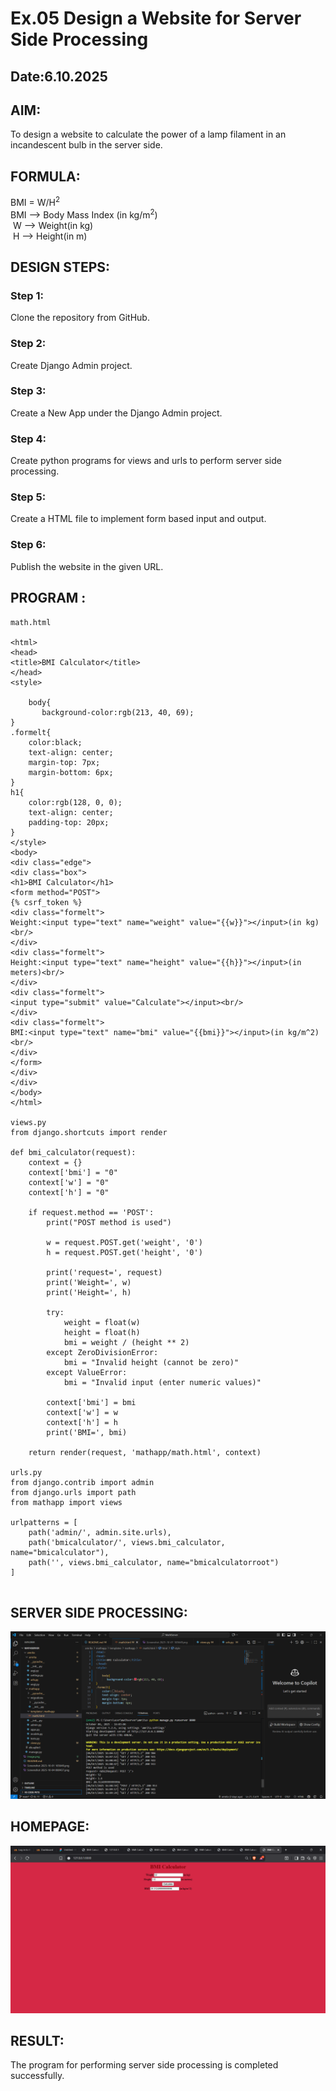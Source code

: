 # Ex.05 Design a Website for Server Side Processing
## Date:6.10.2025

## AIM:
 To design a website to calculate the power of a lamp filament in an incandescent bulb in the server side. 


## FORMULA:
BMI = W/H<sup>2</sup>
<br> BMI --> Body Mass Index (in kg/m<sup>2</sup>)
<br> W --> Weight(in kg)
<br> H --> Height(in m)

## DESIGN STEPS:

### Step 1:
Clone the repository from GitHub.

### Step 2:
Create Django Admin project.

### Step 3:
Create a New App under the Django Admin project.

### Step 4:
Create python programs for views and urls to perform server side processing.

### Step 5:
Create a HTML file to implement form based input and output.

### Step 6:
Publish the website in the given URL.

## PROGRAM :
```
math.html

<html> 
<head> 
<title>BMI Calculator</title> 
</head> 
<style>

    body{
       background-color:rgb(213, 40, 69);
}
.formelt{
    color:black;
    text-align: center;
    margin-top: 7px;
    margin-bottom: 6px;
}
h1{
    color:rgb(128, 0, 0);
    text-align: center;
    padding-top: 20px;
}
</style>
<body>
<div class="edge"> 
<div class="box"> 
<h1>BMI Calculator</h1> 
<form method="POST">
{% csrf_token %}
<div class="formelt"> 
Weight:<input type="text" name="weight" value="{{w}}"></input>(in kg)<br/> 
</div> 
<div class="formelt"> 
Height:<input type="text" name="height" value="{{h}}"></input>(in meters)<br/> 
</div> 
<div class="formelt"> 
<input type="submit" value="Calculate"></input><br/> 
</div> 
<div class="formelt"> 
BMI:<input type="text" name="bmi" value="{{bmi}}"></input>(in kg/m^2)<br/> 
</div>
</form>
</div>
</div> 
</body>
</html>

views.py
from django.shortcuts import render 

def bmi_calculator(request): 
    context = {} 
    context['bmi'] = "0" 
    context['w'] = "0" 
    context['h'] = "0" 
    
    if request.method == 'POST': 
        print("POST method is used")
        
        w = request.POST.get('weight', '0')
        h = request.POST.get('height', '0')
        
        print('request=', request) 
        print('Weight=', w) 
        print('Height=', h) 
       
        try:
            weight = float(w)
            height = float(h)
            bmi = weight / (height ** 2)
        except ZeroDivisionError:
            bmi = "Invalid height (cannot be zero)"
        except ValueError:
            bmi = "Invalid input (enter numeric values)"
        
        context['bmi'] = bmi 
        context['w'] = w
        context['h'] = h 
        print('BMI=', bmi) 
    
    return render(request, 'mathapp/math.html', context)

urls.py
from django.contrib import admin 
from django.urls import path 
from mathapp import views 

urlpatterns = [ 
    path('admin/', admin.site.urls), 
    path('bmicalculator/', views.bmi_calculator, name="bmicalculator"),
    path('', views.bmi_calculator, name="bmicalculatorroot")
]


```

## SERVER SIDE PROCESSING:
![alt text](image-1.png)
## HOMEPAGE:
![alt text](image.png)
## RESULT:
The program for performing server side processing is completed successfully.
